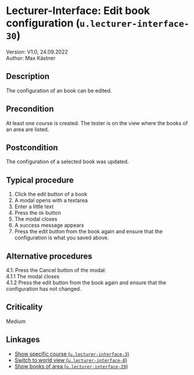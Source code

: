# Lecturer-Interface: Edit book configuration (`u.lecturer-interface-30`)


Version: V1.0, 24.09.2022 \
Author: Max Kästner

## Description

The configuration of an book can be edited.

## Precondition

At least one course is created. The tester is on the view where the books of an area are listed.

## Postcondition

The configuration of a selected book was updated.

## Typical procedure

1. Click the edit button of a book
2. A modal opens with a textarea
3. Enter a little text
4. Press the `Ok` button
5. The modal closes
6. A success message appears
7. Press the edit button from the book again and ensure that the configuration is what you saved above.

## Alternative procedures

4.1: Press the Cancel button of the modal: \
    4.1.1 The modal closes \
    4.1.2 Press the edit button from the book again and ensure that the configuration has not changed.


## Criticality

Medium

## Linkages

- [Show specific course (`u.lecturer-interface-3`)](u-lecturer-interface-03-show-specific-course.md)
- [Switch to world view (`u.lecturer-interface-8`)](u-lecturer-interface-08-switch-to-world-view.md)
- [Show books of area (`u.lecturer-interface-29`)](u-lecturer-interface-29-show-books-of-area.md)
